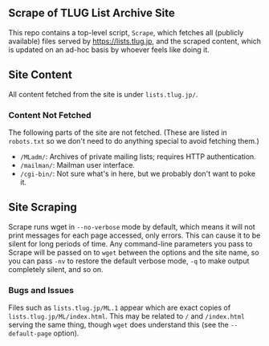 Scrape of TLUG List Archive Site
--------------------------------

This repo contains a top-level script, `Scrape`, which fetches all
(publicly available) files served by <https://lists.tlug.jp>, and the
scraped content, which is updated on an ad-hoc basis by whoever feels
like doing it.


Site Content
------------

All content fetched from the site is under `lists.tlug.jp/`.

### Content Not Fetched

The following parts of the site are not fetched. (These are listed in
`robots.txt` so we don't need to do anything special to avoid fetching
them.)

* `/MLadm/`: Archives of private mailing lists; requires HTTP authentication.
* `/mailman/`: Mailman user interface.
* `/cgi-bin/`: Not sure what's in here, but we probably don't want to poke it.


Site Scraping
-------------

Scrape runs wget in `--no-verbose` mode by default, which means it
will not print messages for each page accessed, only errors. This can
cause it to be silent for long periods of time. Any command-line
parameters you pass to Scrape will be passed on to `wget` between the
options and the site name, so you can pass `-nv` to restore the
default verbose mode, `-q` to make output completely silent, and so on.

### Bugs and Issues

Files such as `lists.tlug.jp/ML.1` appear which are exact copies of
`lists.tlug.jp/ML/index.html`. This may be related to `/` and
`/index.html` serving the same thing, though `wget` does understand
this (see the `--default-page` option).

